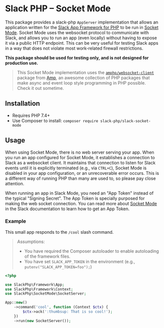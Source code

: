 # Slack PHP – Socket Mode

This package provides a slack-php `AppServer` implementation that allows an application written for the
[Slack App Framework for PHP][1] to be run in [Socket Mode][2]. Socket Mode uses the websocket protocol to communicate
with Slack, and allows you to run an app (even locally) without having to expose it via a public HTTP endpoint. This can
be very useful for testing Slack apps in a way that does not violate most work-related firewall restrictions.

**This package should be used for testing only, and is not designed for production use.**

> This Socket Mode implementation uses the [`amphp/websocket-client`][3] package from [Amp][4], an awesome collection of
PHP packages that make async and event loop style programming in PHP possible. Check it out sometime.

## Installation

- Requires PHP 7.4+
- Use Composer to install: `composer require slack-php/slack-socket-mode`

## Usage

When using Socket Mode, there is no web server serving your app. When you run an app configured for Socket Mode, it
establishes a connection to Slack as a websocket client. It maintains that connection to listen for Slack events until
it is explicitly terminated (e.g., via `CTRL+C`), Socket Mode is disabled in your app configuration, or an unrecoverable
error occurs. This is a different way of running PHP than many are used to, so please pay close attention.

When running an app in Slack Mode, you need an "App Token" instead of the typical "Signing Secret". The App Token is
specially purposed for making the web socket connection. You can read more about [Socket Mode][2] in the Slack
documentation to learn how to get an App Token.

### Example

This small app responds to the `/cool` slash command.

> Assumptions:
>
> - You have required the Composer autoloader to enable autoloading of the framework files.
> - You have set `SLACK_APP_TOKEN` in the environment (e.g., `putenv("SLACK_APP_TOKEN=foo");`)

```php
<?php

use SlackPhp\Framework\App;
use SlackPhp\Framework\Context;
use SlackPhp\SocketMode\SocketServer;

App::new()
    ->command('cool', function (Context $ctx) {
        $ctx->ack(':thumbsup: That is so cool!');
    })
    ->run(new SocketServer());
```

[1]: https://github.com/slack-php/slack-php-app-framework
[2]: https://api.slack.com/apis/connections/socket
[3]: https://amphp.org/websocket-client/
[4]: https://amphp.org/
